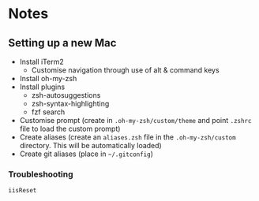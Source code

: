 # Notes

## Setting up a new Mac 
- Install iTerm2
  - Customise navigation through use of alt & command keys  
- Install oh-my-zsh
- Install plugins
  - zsh-autosuggestions
  - zsh-syntax-highlighting
  - fzf search 
- Customise prompt (create in `.oh-my-zsh/custom/theme` and point `.zshrc` file to load the custom prompt)
- Create aliases (create an `aliases.zsh` file in the `.oh-my-zsh/custom` directory. This will be automatically loaded)
- Create git aliases (place in `~/.gitconfig`)

### Troubleshooting 

`iisReset`
